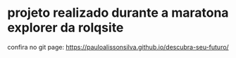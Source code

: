 # projeto realizado durante a maratona explorer da rolqsite #
confira no git page: https://pauloalissonsilva.github.io/descubra-seu-futuro/
